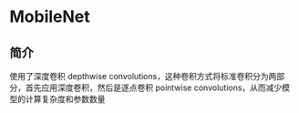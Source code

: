 # MobileNet
简介
--

使用了深度卷积 depthwise convolutions，这种卷积方式将标准卷积分为两部分，首先应用深度卷积，然后是逐点卷积 pointwise convolutions，从而减少模型的计算复杂度和参数数量